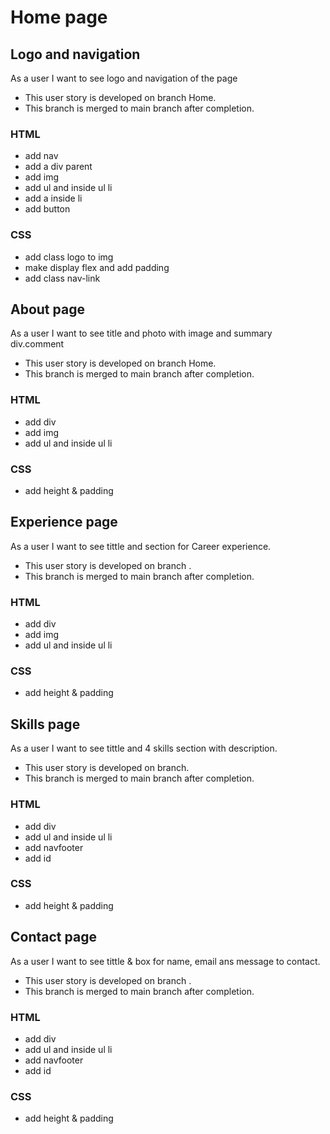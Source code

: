 # Home page

## Logo and navigation

As a user I want to see logo and navigation of the page

- This user story is developed on branch Home.
- This branch is merged to main branch after completion.

### HTML

- add nav
- add a div parent
- add img
- add ul and inside ul li
- add a inside li
- add button

### CSS

- add class logo to img
- make display flex and add padding
- add class nav-link

## About page

As a user I want to see title and photo with image and summary div.comment

- This user story is developed on branch Home.
- This branch is merged to main branch after completion.

### HTML

- add div
- add img
- add ul and inside ul li

### CSS

- add height & padding

## Experience page

As a user I want to see tittle and section for Career experience.

- This user story is developed on branch .
- This branch is merged to main branch after completion.

### HTML

- add div
- add img
- add ul and inside ul li

### CSS

- add height & padding

## Skills page

As a user I want to see tittle and 4 skills section with description.

- This user story is developed on branch.
- This branch is merged to main branch after completion.

### HTML

- add div
- add ul and inside ul li
- add navfooter
- add id

### CSS

- add height & padding

## Contact page

As a user I want to see tittle & box for name, email ans message to contact.

- This user story is developed on branch .
- This branch is merged to main branch after completion.

### HTML

- add div
- add ul and inside ul li
- add navfooter
- add id

### CSS

- add height & padding
